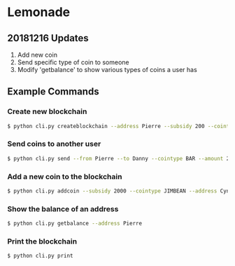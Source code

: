 # Lemonade

## 20181216 Updates
1. Add new coin
2. Send specific type of coin to someone
3. Modify 'getbalance' to show various types of coins a user has 

## Example Commands

### Create new blockchain
```bash
$ python cli.py createblockchain --address Pierre --subsidy 200 --cointype BAR
```

### Send coins to another user
```bash
$ python cli.py send --from Pierre --to Danny --cointype BAR --amount 20
```

### Add a new coin to the blockchain
```bash
$ python cli.py addcoin --subsidy 2000 --cointype JIMBEAN --address Cynthia
```

### Show the balance of an address
```bash
$ python cli.py getbalance --address Pierre
```

### Print the blockchain
```bash
$ python cli.py print
```
